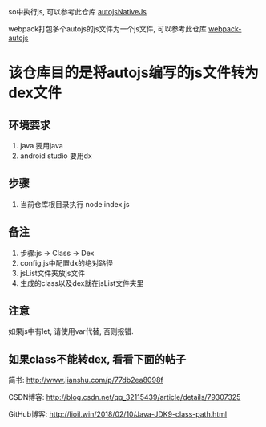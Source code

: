 so中执行js, 可以参考此仓库
[autojsNativeJs](https://github.com/snailuncle/autojsNativeJs)

webpack打包多个autojs的js文件为一个js文件, 可以参考此仓库
[webpack-autojs](https://github.com/snailuncle/webpack-autojs)


# 该仓库目的是将autojs编写的js文件转为dex文件


## 环境要求
1. java  要用java
2. android studio  要用dx

## 步骤
1. 当前仓库根目录执行  node index.js

## 备注
1. 步骤:js -> Class -> Dex
2. config.js中配置dx的绝对路径
3. jsList文件夹放js文件
4. 生成的class以及dex就在jsList文件夹里

## 注意
如果js中有let, 请使用var代替, 否则报错.

## 如果class不能转dex, 看看下面的帖子
简书: http://www.jianshu.com/p/77db2ea8098f

CSDN博客: http://blog.csdn.net/qq_32115439/article/details/79307325

GitHub博客: http://lioil.win/2018/02/10/Java-JDK9-class-path.html

